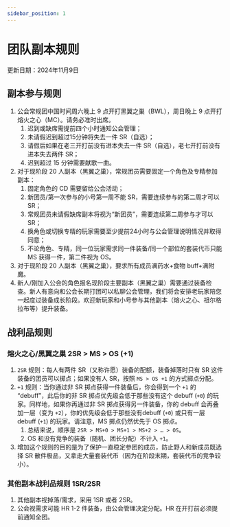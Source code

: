 ```yaml
---
sidebar_position: 1
---
```


# 团队副本规则

更新日期：2024年11月9日

## 副本参与规则

1.  公会常规团中国时间周六晚上 9 点开打黑翼之巢（BWL），周日晚上 9 点开打熔火之心（MC）。请务必准时出席。
    1. 迟到或缺席需提前四个小时通知公会管理；
    2. 未请假迟到超过15分钟将失去一件 SR（自选）；
    3. 请假后如果在老三开打前没有进本失去一件 SR（自选），老七开打前没有进本失去两件 SR；
    4. 迟到超过 15 分钟需要献歌一曲。
2. 对于现阶段 20 人副本（黑翼之巢），常规团员需要固定一个角色及专精参加副本：
   1. 固定角色的 CD 需要留给公会活动；
   2. 新团员/第一次参与的小号第一周不能 SR，需要连续参与的第二周才可以 SR；
   3. 常规团员未请假缺席副本将视为“新团员”，需要连续第二周参与才可以 SR；
   4. 换角色或切换专精的玩家需要至少提前24小时与公会管理说明情况并取得同意；
   5. 不论角色、专精，同一位玩家需求同一件装备/同一个部位的套装代币只能 MS 获得一件，第二件视为 OS。
3. 对于现阶段 20 人副本（黑翼之巢），要求所有成员满药水+食物 buff+满附魔。
4. 新人/刚加入公会的角色报名现阶段主要副本（黑翼之巢）需要通过装备检查。新人有意向和公会长期打团可以私聊公会管理，我们将会安排老玩家陪您一起度过装备成长阶段。欢迎新玩家和小号参与其他副本（熔火之心、祖尔格拉布等）提升装备。

## 战利品规则

### 熔火之心/黑翼之巢 2SR > MS > OS (+1)

1. `2SR` 规则：每人有两件 SR（又称许愿）装备的配额，装备掉落时只有 SR 这件装备的团员可以掷点；如果没有人 SR，按照 `MS > OS +1` 的方式掷点分配。
2. `+1` 规则：当你通过非 SR 掷点获得一件装备后，你会得到一个 `+1` 的 “debuff”，此后你的非 SR 掷点优先级会低于那些没有这个 debuff (`+0`) 的玩家。同样地，如果你再通过非 SR 掷点获得另一件装备，你的 debuff 会再叠加一层（变为 `+2`），你的优先级会低于那些没有debuff (`+0`) 或只有一层 debuff (`+1`) 的玩家。请注意，MS 掷点仍然优先于 OS 掷点。
   1. 总结来说，顺序是 `2SR > MS+0 > MS+1 > MS+2 > … > OS`。
   2. OS 和没有竞争的装备（随机、团长分配）不计入 `+1`。
3. 增加这个规则的目的是为了保护一直稳定参团的成员，防止野人和新成员既选择 SR 散件极品，又拿走大量套装代币（因为在阶段末期，套装代币的竞争较小）。

### 其他副本战利品规则 1SR/2SR

1. 其他副本视掉落/需求，采用 1SR 或者 2SR。
2. 公会视需求可能 HR 1-2 件装备，由公会管理决定分配。HR 在开打前必须提前通知全团。
